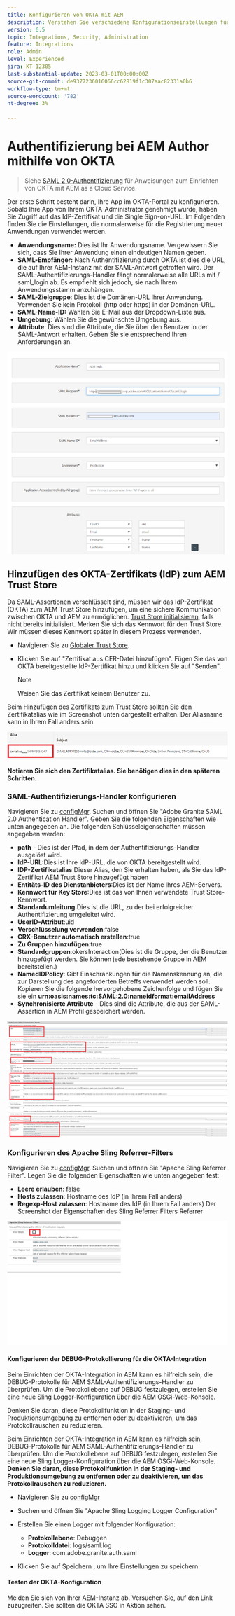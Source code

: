 ```yaml
---
title: Konfigurieren von OKTA mit AEM
description: Verstehen Sie verschiedene Konfigurationseinstellungen für die Verwendung von Single Sign-on mit OKTA.
version: 6.5
topic: Integrations, Security, Administration
feature: Integrations
role: Admin
level: Experienced
jira: KT-12305
last-substantial-update: 2023-03-01T00:00:00Z
source-git-commit: de9377236016066cc62819f1c307aac82331a0b6
workflow-type: tm+mt
source-wordcount: '782'
ht-degree: 3%

---
```


# Authentifizierung bei AEM Author mithilfe von OKTA

> Siehe [SAML 2.0-Authentifizierung](https://experienceleague.adobe.com/docs/experience-manager-learn/cloud-service/authentication/saml-2-0.html?lang=de) für Anweisungen zum Einrichten von OKTA mit AEM as a Cloud Service.

Der erste Schritt besteht darin, Ihre App im OKTA-Portal zu konfigurieren. Sobald Ihre App von Ihrem OKTA-Administrator genehmigt wurde, haben Sie Zugriff auf das IdP-Zertifikat und die Single Sign-on-URL. Im Folgenden finden Sie die Einstellungen, die normalerweise für die Registrierung neuer Anwendungen verwendet werden.

* **Anwendungsname:** Dies ist Ihr Anwendungsname. Vergewissern Sie sich, dass Sie Ihrer Anwendung einen eindeutigen Namen geben.
* **SAML-Empfänger:** Nach Authentifizierung durch OKTA ist dies die URL, die auf Ihrer AEM-Instanz mit der SAML-Antwort getroffen wird. Der SAML-Authentifizierungs-Handler fängt normalerweise alle URLs mit / saml_login ab. Es empfiehlt sich jedoch, sie nach Ihrem Anwendungsstamm anzuhängen.
* **SAML-Zielgruppe**: Dies ist die Domänen-URL Ihrer Anwendung. Verwenden Sie kein Protokoll (http oder https) in der Domänen-URL.
* **SAML-Name-ID:** Wählen Sie E-Mail aus der Dropdown-Liste aus.
* **Umgebung**: Wählen Sie die gewünschte Umgebung aus.
* **Attribute**: Dies sind die Attribute, die Sie über den Benutzer in der SAML-Antwort erhalten. Geben Sie sie entsprechend Ihren Anforderungen an.


![okta-application](assets/okta-app-settings-blurred.PNG)


## Hinzufügen des OKTA-Zertifikats (IdP) zum AEM Trust Store

Da SAML-Assertionen verschlüsselt sind, müssen wir das IdP-Zertifikat (OKTA) zum AEM Trust Store hinzufügen, um eine sichere Kommunikation zwischen OKTA und AEM zu ermöglichen.
[Trust Store initialisieren](http://localhost:4502/libs/granite/security/content/truststore.html), falls nicht bereits initialisiert.
Merken Sie sich das Kennwort für den Trust Store. Wir müssen dieses Kennwort später in diesem Prozess verwenden.

* Navigieren Sie zu [Globaler Trust Store](http://localhost:4502/libs/granite/security/content/truststore.html).
* Klicken Sie auf &quot;Zertifikat aus CER-Datei hinzufügen&quot;. Fügen Sie das von OKTA bereitgestellte IdP-Zertifikat hinzu und klicken Sie auf &quot;Senden&quot;.

   >[!NOTE]
   >
   >Weisen Sie das Zertifikat keinem Benutzer zu.

Beim Hinzufügen des Zertifikats zum Trust Store sollten Sie den Zertifikatalias wie im Screenshot unten dargestellt erhalten. Der Aliasname kann in Ihrem Fall anders sein.

![Certificate-alias](assets/cert-alias.PNG)

**Notieren Sie sich den Zertifikatalias. Sie benötigen dies in den späteren Schritten.**

### SAML-Authentifizierungs-Handler konfigurieren

Navigieren Sie zu [configMgr](http://localhost:4502/system/console/configMgr).
Suchen und öffnen Sie &quot;Adobe Granite SAML 2.0 Authentication Handler&quot;.
Geben Sie die folgenden Eigenschaften wie unten angegeben an. Die folgenden Schlüsseleigenschaften müssen angegeben werden:

* **path** - Dies ist der Pfad, in dem der Authentifizierungs-Handler ausgelöst wird.
* **IdP-URL**:Dies ist Ihre IdP-URL, die von OKTA bereitgestellt wird.
* **IDP-Zertifikatalias**:Dieser Alias, den Sie erhalten haben, als Sie das IdP-Zertifikat AEM Trust Store hinzugefügt haben
* **Entitäts-ID des Dienstanbieters**:Dies ist der Name Ihres AEM-Servers.
* **Kennwort für Key Store**:Dies ist das von Ihnen verwendete Trust Store-Kennwort.
* **Standardumleitung**:Dies ist die URL, zu der bei erfolgreicher Authentifizierung umgeleitet wird.
* **UserID-Attribut**:uid
* **Verschlüsselung verwenden**:false
* **CRX-Benutzer automatisch erstellen**:true
* **Zu Gruppen hinzufügen**:true
* **Standardgruppen**:okersInteraction(Dies ist die Gruppe, der die Benutzer hinzugefügt werden. Sie können jede bestehende Gruppe in AEM bereitstellen.)
* **NamedIDPolicy**: Gibt Einschränkungen für die Namenskennung an, die zur Darstellung des angeforderten Betreffs verwendet werden soll. Kopieren Sie die folgende hervorgehobene Zeichenfolge und fügen Sie sie ein **urn:oasis:names:tc:SAML:2.0:nameidformat:emailAddress**
* **Synchronisierte Attribute** - Dies sind die Attribute, die aus der SAML-Assertion in AEM Profil gespeichert werden.

![saml-authentication-handler](assets/saml-authentication-settings-blurred.PNG)

### Konfigurieren des Apache Sling Referrer-Filters

Navigieren Sie zu [configMgr](http://localhost:4502/system/console/configMgr).
Suchen und öffnen Sie &quot;Apache Sling Referrer Filter&quot;. Legen Sie die folgenden Eigenschaften wie unten angegeben fest:

* **Leere erlauben**: false
* **Hosts zulassen**: Hostname des IdP (in Ihrem Fall anders)
* **Regexp-Host zulassen**: Hostname des IdP (in Ihrem Fall anders) Der Screenshot der Eigenschaften des Sling Referrer Filters Referrer

![referrer-filter](assets/okta-referrer.png)

#### Konfigurieren der DEBUG-Protokollierung für die OKTA-Integration

Beim Einrichten der OKTA-Integration in AEM kann es hilfreich sein, die DEBUG-Protokolle für AEM SAML-Authentifizierungs-Handler zu überprüfen. Um die Protokollebene auf DEBUG festzulegen, erstellen Sie eine neue Sling Logger-Konfiguration über die AEM OSGi-Web-Konsole.

Denken Sie daran, diese Protokollfunktion in der Staging- und Produktionsumgebung zu entfernen oder zu deaktivieren, um das Protokollrauschen zu reduzieren.

Beim Einrichten der OKTA-Integration in AEM kann es hilfreich sein, DEBUG-Protokolle für AEM SAML-Authentifizierungs-Handler zu überprüfen. Um die Protokollebene auf DEBUG festzulegen, erstellen Sie eine neue Sling Logger-Konfiguration über die AEM OSGi-Web-Konsole.
**Denken Sie daran, diese Protokollfunktion in der Staging- und Produktionsumgebung zu entfernen oder zu deaktivieren, um das Protokollrauschen zu reduzieren.**
* Navigieren Sie zu [configMgr](http://localhost:4502/system/console/configMgr)

* Suchen und öffnen Sie &quot;Apache Sling Logging Logger Configuration&quot;
* Erstellen Sie einen Logger mit folgender Konfiguration:
   * **Protokollebene**: Debuggen
   * **Protokolldatei**: logs/saml.log
   * **Logger**: com.adobe.granite.auth.saml
* Klicken Sie auf Speichern , um Ihre Einstellungen zu speichern

#### Testen der OKTA-Konfiguration

Melden Sie sich von Ihrer AEM-Instanz ab. Versuchen Sie, auf den Link zuzugreifen. Sie sollten die OKTA SSO in Aktion sehen.
